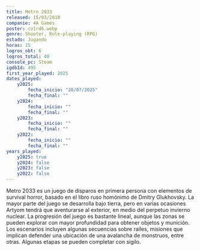 ```yaml
---
title: Metro 2033
released: 15/03/2010
companie: 4A Games
poster: co1rd6.webp
genre: Shooter, Role-playing (RPG)
estado: Jugando
horas: 15
logros_obt: 6
logros_total: 48
console_pc: Steam
igdbId: 495
first_year_played: 2025
dates_played:
    y2025:
        fecha_inicio: "20/07/2025"
        fecha_final: ""
    y2024:
        fecha_inicio: ""
        fecha_final: ""
    y2023:
        fecha_inicio: ""
        fecha_final: ""
    y2022:
        fecha_inicio: ""
        fecha_final: ""
years_played:
    y2025: true
    y2024: false
    y2023: false
    y2022: false
---
```


Metro 2033 es un juego de disparos en primera persona con elementos de survival horror, basado en el libro ruso homónimo de Dmitry Glukhovsky. La mayor parte del juego se desarrolla bajo tierra, pero en varias ocasiones Artyom tendrá que aventurarse al exterior, en medio del perpetuo invierno nuclear. La progresión del juego es bastante lineal, aunque las zonas se pueden explorar con mayor profundidad para obtener objetos y munición. Los escenarios incluyen algunas secuencias sobre raíles, misiones que implican defender una ubicación de una avalancha de monstruos, entre otras. Algunas etapas se pueden completar con sigilo.